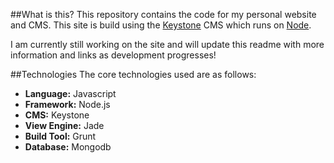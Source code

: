 ##What is this?
This repository contains the code for my personal website and CMS. This site is build
using the [Keystone](http://keystonejs.com/) CMS which runs on
[Node](https://nodejs.org/en/). 

I am currently still working on the site and
will update this readme with more information and links as development progresses!

##Technologies
The core technologies used are as follows:
- **Language:** Javascript
- **Framework:** Node.js
- **CMS:** Keystone
- **View Engine:** Jade
- **Build Tool:** Grunt 
- **Database:** Mongodb
